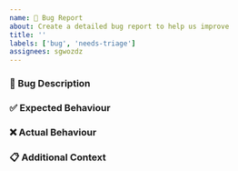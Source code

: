 ```yaml
---
name: 🐛 Bug Report
about: Create a detailed bug report to help us improve
title: ''
labels: ['bug', 'needs-triage']
assignees: sgwozdz
---
```


### 🐛 Bug Description

### ✅ Expected Behaviour

### ❌ Actual Behaviour

### 📋 Additional Context
